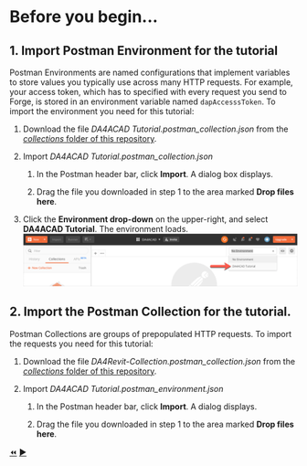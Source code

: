 # Before you begin...

## 1. Import Postman Environment for the tutorial

Postman Environments are named configurations that implement variables to store values you typically use across many HTTP requests. For example, your access token, which has to specified with every request you send to Forge, is stored in an environment variable named `dapAccesssToken`. To import the environment you need for this tutorial:

1. Download the file *DA4ACAD Tutorial.postman_collection.json* from the [*collections* folder of this repository](../collections).

2. Import *DA4ACAD Tutorial.postman_collection.json*

    1. In the Postman header bar, click **Import**. A dialog box displays.

    2. Drag the file you downloaded in step 1 to the area marked **Drop files here**.

3. Click the **Environment drop-down** on the upper-right, and select **DA4ACAD Tutorial**. The environment loads.
   ![Postman Environment drop-down](../images/postman_environment_dropdown.png "Postman Environment drop-down")

## 2. Import the Postman Collection for the tutorial.

Postman Collections are groups of prepopulated HTTP requests. To import the requests you need for this tutorial:

1. Download the file *DA4Revit-Collection.postman_collection.json* from the [*collections* folder of this repository](../collections).

2. Import *DA4ACAD Tutorial.postman_environment.json*

    1. In the Postman header bar, click **Import**. A dialog displays.

    2. Drag the file you downloaded in step 1 to the area marked **Drop files here**.



[:rewind:](../readme.md "readme.md")  [:arrow_forward:](task-1.md "Next task")

